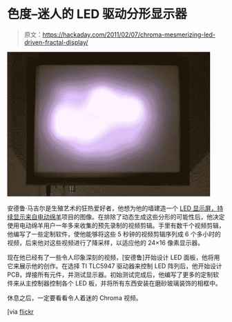 # 色度–迷人的 LED 驱动分形显示器

> 原文：<https://hackaday.com/2011/02/07/chroma-mesmerizing-led-driven-fractal-display/>

![chroma in action](img/3c9b5984062e448ba014a5632cf35b0e.png "chroma in action")

安德鲁·马吉尔是生殖艺术的狂热爱好者，他想为他的墙建造一个 [LED 显示屏，持续显示来自](http://ominoushum.com/chroma/)[电动绵羊](http://electricsheep.org/)项目的图像。在排除了动态生成这些分形的可能性后，他决定使用电动绵羊用户一年多来收集的预先录制的视频剪辑。手里有数千个视频剪辑，他编写了一些定制软件，使他能够将这些 5 秒钟的视频剪辑序列成 6 个多小时的视频，后来他对这些视频进行了降采样，以适应他的 24×16 像素显示器。

现在他已经有了一些令人印象深刻的视频，[安德鲁]开始设计 LED 面板，他将用它来展示他的创作。在选择 TI TLC5947 驱动器来控制 LED 阵列后，他开始设计 PCB，焊接所有元件，并测试显示器。初始测试完成后，他编写了更多的定制软件来从主控制器控制各个 LED 板，并将所有东西安装在磨砂玻璃装饰的相框中。

休息之后，一定要看看令人着迷的 Chroma 视频。

[via [flickr](http://www.flickr.com/photos/amagill/5318924313/in/pool-69453349@N00)